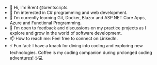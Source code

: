 - 👋 Hi, I’m Brent @brentscripts
- 👀 I’m interested in C# programming and web development.
- 🌱 I’m currently learning Git, Docker, Blazor and ASP.NET Core Apps, Azure and Functional Programming.
- 💞️ I’m open to feedback and discussions on my practice projects as I explore and grow in the world of software development. 
- 📫 How to reach me: Feel free to connect on LinkedIn.
- ⚡ Fun fact:  I have a knack for diving into coding and exploring new technologies. Coffee is my coding companion during prolonged coding adventures! ☕💻

<!---
brentscripts/brentscripts is a ✨ special ✨ repository because its `README.md` (this file) appears on your GitHub profile.
You can click the Preview link to take a look at your changes.
--->
